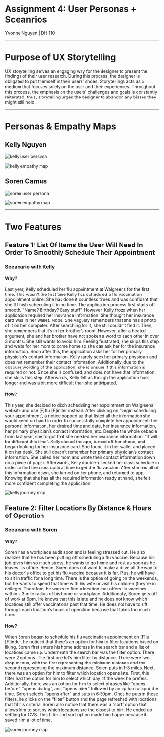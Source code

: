 # Assignment 4: User Personas + Sceanrios 

Yvonne Nguyen | DH 110

---

# Purpose of UX Storytelling 
UX storytelling serves an engaging way for the designer to present the findings of their user research. During this process, the designer is obligated to put themself in their users' shoes. Storytellings acts as a medium that focuses solely on the user and their experiences. Throughout this process, the emphasis on the users' challenges and goals is constantly reiterated; thus, storytelling urges the designer to abandon any biases they might still hold. 

---

# Personas & Empathy Maps

## Kelly Nguyen
![kelly user persona](https://yqn.notion.site/image/https%3A%2F%2Fs3-us-west-2.amazonaws.com%2Fsecure.notion-static.com%2F4a18e27d-576e-4166-9b52-78baa013dd03%2Fkelly_persona.png?table=block&id=5ac54c83-88ba-427e-9f7e-52f4661d69c3&spaceId=6ac625c4-85a7-4e6e-82de-3cc22d3f38ec&width=2000&userId=&cache=v2)

![kelly empathy map](https://yqn.notion.site/image/https%3A%2F%2Fs3-us-west-2.amazonaws.com%2Fsecure.notion-static.com%2F7089514e-a038-4e06-8cec-bc3dc69e4977%2Fkelly_empathy_map.png?table=block&id=953b0596-b9ad-4384-935d-70ac9170ad7d&spaceId=6ac625c4-85a7-4e6e-82de-3cc22d3f38ec&width=2000&userId=&cache=v2)

## Soren Camus
![soren user persona](https://yqn.notion.site/image/https%3A%2F%2Fs3-us-west-2.amazonaws.com%2Fsecure.notion-static.com%2Fc82aee37-a614-4274-85ab-aa3d341956cc%2Fsoren_persona.png?table=block&id=08a69b6c-48e6-4c56-8466-ef1367a2a947&spaceId=6ac625c4-85a7-4e6e-82de-3cc22d3f38ec&width=2000&userId=&cache=v2)

![soren empathy map](https://yqn.notion.site/image/https%3A%2F%2Fs3-us-west-2.amazonaws.com%2Fsecure.notion-static.com%2Fd7227fad-8d8e-4799-8d60-545804589bcc%2Fsoren_empathy_map.png?table=block&id=1bad963c-3a28-4e0c-866d-201765a5cb09&spaceId=6ac625c4-85a7-4e6e-82de-3cc22d3f38ec&width=2000&userId=&cache=v2)

---

# Two Features 

## Feature 1: List Of Items the User Will Need In Order To Smoothly Schedule Their Appointment

### Sceanario with Kelly

#### Why?
Last year, Kelly scheduled her flu appointment at Walgreens for the first time. This wasn't the first time Kelly has scheduled a flu vaccination appointment online. She has done it countless times and was confident that she'll finish scheduling it in no time. The application process first starts off smooth. "Name? Birthday? Easy stuff". However, Kelly froze when her application required her insurance information. She thought her insurance card was in her wallet. Nope. She vaguely remembers that she has a photo of it on her computer. After searching for it, she still couldn’t find it. Then, she remembers that it’s in her brother’s room. However, after a heated argument, she and her brother have not spoken a word to each other in over 3 months. She still wants to avoid him. Feeling frustrated, she skips this step and waits for her mom to come home so she can ask her for the insurance information. Soon after this, the application asks her for her primary physician’s contact information. Kelly rarely sees her primary physician and does not remember their contact information. Additionally, due to the obscure wording of the application, she is unsure if this information is required or not. Since she is confused, and does not have that information, she skips this step. Afterwards, Kelly felt as though the application took longer and was a bit more difficult than she anticipated. 

#### How?
This year, she decided to ditch scheduling her appointment on Walgreens' website and use [F]flu [F]inder instead. After clicking on “begin scheduling your appointment”, a notice popped up that listed all the information she would need on hand in order to successfully complete her appointment: her personal information, her desired time and date, her insurance information, her primary physician’s contact information, etc. Despite the whole debacle from last year, she forgot that she needed her insurance information. “It will be different this time”. Kelly closed the app, turned off her phone, and began looking for her insurance card. She found it in her wallet and placed it on her desk. She still doesn’t remember her primary physician’s contact information. She called her mom and wrote their contact information down on a piece of paper. Afterwards, Kelly double-checked her class schedule in order to find the most optimal time to get the flu vaccine. After she has all of this information down, she turned on her phone, and returned to app. Knowing that she has all the required information ready at hand, she felt more confident completing the application. 

![kelly journey map](https://yqn.notion.site/image/https%3A%2F%2Fs3-us-west-2.amazonaws.com%2Fsecure.notion-static.com%2F71e3a8f9-8947-4473-b5f5-2281b64dca4b%2Fkelly_user_journey.png?table=block&id=8636d26e-8ccd-464f-9762-0419b9508d40&spaceId=6ac625c4-85a7-4e6e-82de-3cc22d3f38ec&width=2000&userId=&cache=v2)

## Feature 2: Filter Locations By Distance & Hours of Operation

### Sceanario with Soren

#### Why?
Soren has a workplace audit soon and is feeling stressed out. He also realizes that he has been putting off scheduling a flu vaccine. Because his job gives him so much stress, he wants to go home and rest as soon as he leaves his office. Hence, Soren does not want to make a drive all the way to his doctor's office to get his flu vaccine because it is far. Plus, he will have to sit in traffic for a long time. There is the option of going on the weekends, but he wants to spend that time with his wife or visit his children (they're in college). Therefore, he wants to find a location that offers flu vaccines within a 3 mile radius of his home or workplace. Additionally, Soren gets off of work at 6pm. He knows that this is late and he does not know which locations still offer vaccinations past that time. He does not have to sift through each location’s hours of operation because that takes too much time.

#### How?
When Soren began to schedule his flu vaccination appointment on [F]lu [F]inder, he noticed that there’s an option for him to filter locations based on liking. Soren first enters his home address in the search bar and a list of locations came up. Underneath the search bar was the filter option. There were 2 options. The first one let’s him filter by distance. There were two drop menus, with the first representing the minimum distance and the second representing the maximum distance. Soren puts in 1-3 miles. Next, there was an option for him to filter which location opens late. First, this filter had the option for him to select which day of the week he prefers. Additionally, there was an option for him to select phrases like “opens before”, “opens during”, and “opens after” followed by an option to input the time. Soren selects “opens after” and puts in 6:30pm. Once he puts in these filters, he clicks on the “filter” button and the page refreshed with locations that fit his criteria. Soren also notice that there was a “sort” option that allows him to sort by which locations are the closest to him. He ended up settling for CVS. This filter and sort option made him happy because it saved him a lot of time.

![soren journey map](https://yqn.notion.site/image/https%3A%2F%2Fs3-us-west-2.amazonaws.com%2Fsecure.notion-static.com%2F16a68262-dd89-43e9-a50c-c6d2e231e803%2Fsoren_user_journey.png?table=block&id=24985360-2c53-4687-a5e6-214e5f277565&spaceId=6ac625c4-85a7-4e6e-82de-3cc22d3f38ec&width=2000&userId=&cache=v2)
